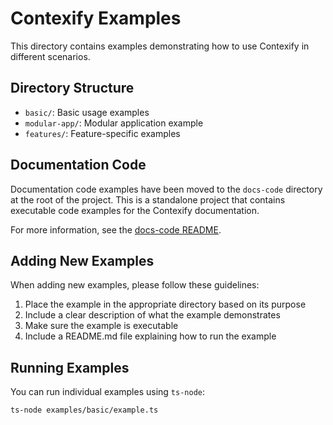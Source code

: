 # Contexify Examples

This directory contains examples demonstrating how to use Contexify in different scenarios.

## Directory Structure

- `basic/`: Basic usage examples
- `modular-app/`: Modular application example
- `features/`: Feature-specific examples

## Documentation Code

Documentation code examples have been moved to the `docs-code` directory at the root of the project. This is a standalone project that contains executable code examples for the Contexify documentation.

For more information, see the [docs-code README](../docs-code/README.md).

## Adding New Examples

When adding new examples, please follow these guidelines:

1. Place the example in the appropriate directory based on its purpose
2. Include a clear description of what the example demonstrates
3. Make sure the example is executable
4. Include a README.md file explaining how to run the example

## Running Examples

You can run individual examples using `ts-node`:

```bash
ts-node examples/basic/example.ts
```
